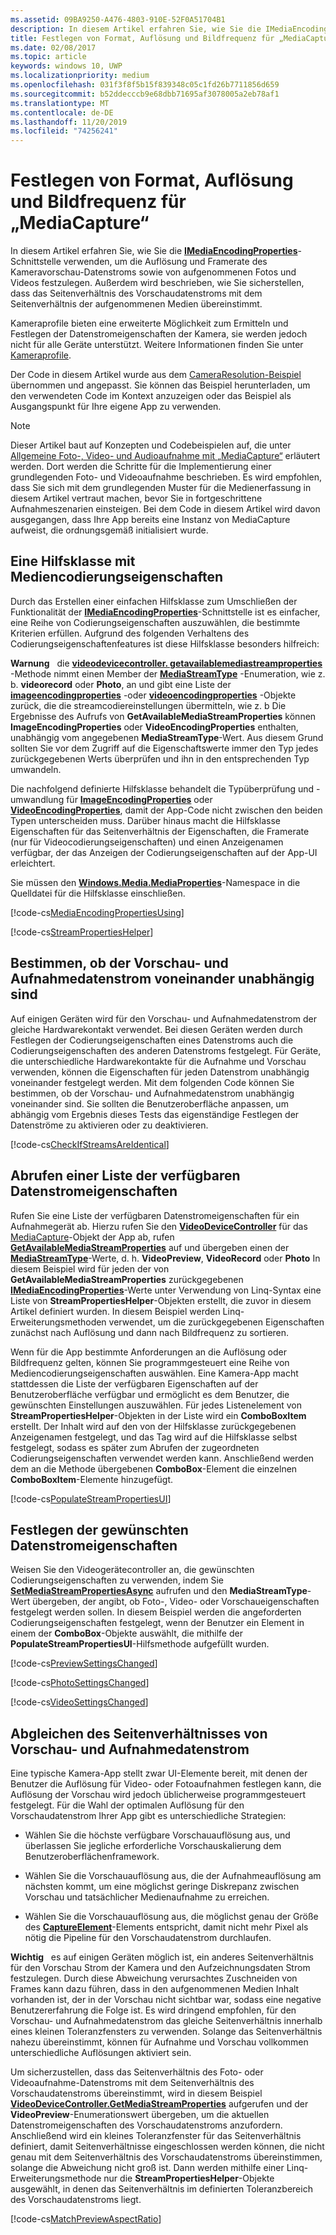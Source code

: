 ```yaml
---
ms.assetid: 09BA9250-A476-4803-910E-52F0A51704B1
description: In diesem Artikel erfahren Sie, wie Sie die IMediaEncodingProperties-Schnittstelle verwenden, um die Auflösung und Bildfrequenz des Kameravorschau-Datenstroms und aufgenommener Fotos und Videos festzulegen.
title: Festlegen von Format, Auflösung und Bildfrequenz für „MediaCapture“
ms.date: 02/08/2017
ms.topic: article
keywords: windows 10, UWP
ms.localizationpriority: medium
ms.openlocfilehash: 031f3f8f5b15f839348c05c1fd26b7711856d659
ms.sourcegitcommit: b52ddecccb9e68dbb71695af3078005a2eb78af1
ms.translationtype: MT
ms.contentlocale: de-DE
ms.lasthandoff: 11/20/2019
ms.locfileid: "74256241"
---
```

# <a name="set-format-resolution-and-frame-rate-for-mediacapture"></a>Festlegen von Format, Auflösung und Bildfrequenz für „MediaCapture“



In diesem Artikel erfahren Sie, wie Sie die [**IMediaEncodingProperties**](https://docs.microsoft.com/uwp/api/Windows.Media.MediaProperties.IMediaEncodingProperties)-Schnittstelle verwenden, um die Auflösung und Framerate des Kameravorschau-Datenstroms sowie von aufgenommenen Fotos und Videos festzulegen. Außerdem wird beschrieben, wie Sie sicherstellen, dass das Seitenverhältnis des Vorschaudatenstroms mit dem Seitenverhältnis der aufgenommenen Medien übereinstimmt.

Kameraprofile bieten eine erweiterte Möglichkeit zum Ermitteln und Festlegen der Datenstromeigenschaften der Kamera, sie werden jedoch nicht für alle Geräte unterstützt. Weitere Informationen finden Sie unter [Kameraprofile](camera-profiles.md).

Der Code in diesem Artikel wurde aus dem [CameraResolution-Beispiel](https://github.com/Microsoft/Windows-universal-samples/tree/master/Samples/CameraResolution) übernommen und angepasst. Sie können das Beispiel herunterladen, um den verwendeten Code im Kontext anzuzeigen oder das Beispiel als Ausgangspunkt für Ihre eigene App zu verwenden.

> [!NOTE] 
> Dieser Artikel baut auf Konzepten und Codebeispielen auf, die unter [Allgemeine Foto-, Video- und Audioaufnahme mit „MediaCapture“](basic-photo-video-and-audio-capture-with-MediaCapture.md) erläutert werden. Dort werden die Schritte für die Implementierung einer grundlegenden Foto- und Videoaufnahme beschrieben. Es wird empfohlen, dass Sie sich mit dem grundlegenden Muster für die Medienerfassung in diesem Artikel vertraut machen, bevor Sie in fortgeschrittene Aufnahmeszenarien einsteigen. Bei dem Code in diesem Artikel wird davon ausgegangen, dass Ihre App bereits eine Instanz von MediaCapture aufweist, die ordnungsgemäß initialisiert wurde.

## <a name="a-media-encoding-properties-helper-class"></a>Eine Hilfsklasse mit Mediencodierungseigenschaften

Durch das Erstellen einer einfachen Hilfsklasse zum Umschließen der Funktionalität der [**IMediaEncodingProperties**](https://docs.microsoft.com/uwp/api/Windows.Media.MediaProperties.IMediaEncodingProperties)-Schnittstelle ist es einfacher, eine Reihe von Codierungseigenschaften auszuwählen, die bestimmte Kriterien erfüllen. Aufgrund des folgenden Verhaltens des Codierungseigenschaftenfeatures ist diese Hilfsklasse besonders hilfreich:

**Warnung**   die [**videodevicecontroller. getavailablemediastreamproperties**](https://docs.microsoft.com/uwp/api/windows.media.devices.videodevicecontroller.getavailablemediastreamproperties) -Methode nimmt einen Member der [**MediaStreamType**](https://docs.microsoft.com/uwp/api/Windows.Media.Capture.MediaStreamType) -Enumeration, wie z. b. **videorecord** oder **Photo**, an und gibt eine Liste der [**imageencodingproperties**](https://docs.microsoft.com/uwp/api/Windows.Media.MediaProperties.ImageEncodingProperties) -oder [**videoencodingproperties**](https://docs.microsoft.com/uwp/api/Windows.Media.MediaProperties.VideoEncodingProperties) -Objekte zurück, die die streamcodiereinstellungen übermitteln, wie z. b Die Ergebnisse des Aufrufs von **GetAvailableMediaStreamProperties** können **ImageEncodingProperties** oder **VideoEncodingProperties** enthalten, unabhängig vom angegebenen **MediaStreamType**-Wert. Aus diesem Grund sollten Sie vor dem Zugriff auf die Eigenschaftswerte immer den Typ jedes zurückgegebenen Werts überprüfen und ihn in den entsprechenden Typ umwandeln.

Die nachfolgend definierte Hilfsklasse behandelt die Typüberprüfung und -umwandlung für [**ImageEncodingProperties**](https://docs.microsoft.com/uwp/api/Windows.Media.MediaProperties.ImageEncodingProperties) oder [**VideoEncodingProperties**](https://docs.microsoft.com/uwp/api/Windows.Media.MediaProperties.VideoEncodingProperties), damit der App-Code nicht zwischen den beiden Typen unterscheiden muss. Darüber hinaus macht die Hilfsklasse Eigenschaften für das Seitenverhältnis der Eigenschaften, die Framerate (nur für Videocodierungseigenschaften) und einen Anzeigenamen verfügbar, der das Anzeigen der Codierungseigenschaften auf der App-UI erleichtert.

Sie müssen den [**Windows.Media.MediaProperties**](https://docs.microsoft.com/uwp/api/Windows.Media.MediaProperties)-Namespace in die Quelldatei für die Hilfsklasse einschließen.

[!code-cs[MediaEncodingPropertiesUsing](./code/BasicMediaCaptureWin10/cs/MainPage.xaml.cs#SnippetMediaEncodingPropertiesUsing)]

[!code-cs[StreamPropertiesHelper](./code/BasicMediaCaptureWin10/cs/StreamPropertiesHelper.cs#SnippetStreamPropertiesHelper)]

## <a name="determine-if-the-preview-and-capture-streams-are-independent"></a>Bestimmen, ob der Vorschau- und Aufnahmedatenstrom voneinander unabhängig sind

Auf einigen Geräten wird für den Vorschau- und Aufnahmedatenstrom der gleiche Hardwarekontakt verwendet. Bei diesen Geräten werden durch Festlegen der Codierungseigenschaften eines Datenstroms auch die Codierungseigenschaften des anderen Datenstroms festgelegt. Für Geräte, die unterschiedliche Hardwarekontakte für die Aufnahme und Vorschau verwenden, können die Eigenschaften für jeden Datenstrom unabhängig voneinander festgelegt werden. Mit dem folgenden Code können Sie bestimmen, ob der Vorschau- und Aufnahmedatenstrom unabhängig voneinander sind. Sie sollten die Benutzeroberfläche anpassen, um abhängig vom Ergebnis dieses Tests das eigenständige Festlegen der Datenströme zu aktivieren oder zu deaktivieren.

[!code-cs[CheckIfStreamsAreIdentical](./code/BasicMediaCaptureWin10/cs/MainPage.xaml.cs#SnippetCheckIfStreamsAreIdentical)]

## <a name="get-a-list-of-available-stream-properties"></a>Abrufen einer Liste der verfügbaren Datenstromeigenschaften

Rufen Sie eine Liste der verfügbaren Datenstromeigenschaften für ein Aufnahmegerät ab. Hierzu rufen Sie den [**VideoDeviceController**](https://docs.microsoft.com/uwp/api/Windows.Media.Devices.VideoDeviceController) für das [MediaCapture](capture-photos-and-video-with-mediacapture.md)-Objekt der App ab, rufen [**GetAvailableMediaStreamProperties**](https://docs.microsoft.com/uwp/api/windows.media.devices.videodevicecontroller.getavailablemediastreamproperties) auf und übergeben einen der [**MediaStreamType**](https://docs.microsoft.com/uwp/api/Windows.Media.Capture.MediaStreamType)-Werte, d. h. **VideoPreview**, **VideoRecord** oder **Photo** In diesem Beispiel wird für jeden der von **GetAvailableMediaStreamProperties** zurückgegebenen [**IMediaEncodingProperties**](https://docs.microsoft.com/uwp/api/Windows.Media.MediaProperties.IMediaEncodingProperties)-Werte unter Verwendung von Linq-Syntax eine Liste von **StreamPropertiesHelper**-Objekten erstellt, die zuvor in diesem Artikel definiert wurden. In diesem Beispiel werden Linq-Erweiterungsmethoden verwendet, um die zurückgegebenen Eigenschaften zunächst nach Auflösung und dann nach Bildfrequenz zu sortieren.

Wenn für die App bestimmte Anforderungen an die Auflösung oder Bildfrequenz gelten, können Sie programmgesteuert eine Reihe von Mediencodierungseigenschaften auswählen. Eine Kamera-App macht stattdessen die Liste der verfügbaren Eigenschaften auf der Benutzeroberfläche verfügbar und ermöglicht es dem Benutzer, die gewünschten Einstellungen auszuwählen. Für jedes Listenelement von **StreamPropertiesHelper**-Objekten in der Liste wird ein **ComboBoxItem** erstellt. Der Inhalt wird auf den von der Hilfsklasse zurückgegebenen Anzeigenamen festgelegt, und das Tag wird auf die Hilfsklasse selbst festgelegt, sodass es später zum Abrufen der zugeordneten Codierungseigenschaften verwendet werden kann. Anschließend werden dem an die Methode übergebenen **ComboBox**-Element die einzelnen **ComboBoxItem**-Elemente hinzugefügt.

[!code-cs[PopulateStreamPropertiesUI](./code/BasicMediaCaptureWin10/cs/MainPage.xaml.cs#SnippetPopulateStreamPropertiesUI)]

## <a name="set-the-desired-stream-properties"></a>Festlegen der gewünschten Datenstromeigenschaften

Weisen Sie den Videogerätecontroller an, die gewünschten Codierungseigenschaften zu verwenden, indem Sie [**SetMediaStreamPropertiesAsync**](https://docs.microsoft.com/uwp/api/windows.media.devices.videodevicecontroller.setmediastreampropertiesasync) aufrufen und den **MediaStreamType**-Wert übergeben, der angibt, ob Foto-, Video- oder Vorschaueigenschaften festgelegt werden sollen. In diesem Beispiel werden die angeforderten Codierungseigenschaften festgelegt, wenn der Benutzer ein Element in einem der **ComboBox**-Objekte auswählt, die mithilfe der **PopulateStreamPropertiesUI**-Hilfsmethode aufgefüllt wurden.

[!code-cs[PreviewSettingsChanged](./code/BasicMediaCaptureWin10/cs/MainPage.xaml.cs#SnippetPreviewSettingsChanged)]

[!code-cs[PhotoSettingsChanged](./code/BasicMediaCaptureWin10/cs/MainPage.xaml.cs#SnippetPhotoSettingsChanged)]

[!code-cs[VideoSettingsChanged](./code/BasicMediaCaptureWin10/cs/MainPage.xaml.cs#SnippetVideoSettingsChanged)]

## <a name="match-the-aspect-ratio-of-the-preview-and-capture-streams"></a>Abgleichen des Seitenverhältnisses von Vorschau- und Aufnahmedatenstrom

Eine typische Kamera-App stellt zwar UI-Elemente bereit, mit denen der Benutzer die Auflösung für Video- oder Fotoaufnahmen festlegen kann, die Auflösung der Vorschau wird jedoch üblicherweise programmgesteuert festgelegt. Für die Wahl der optimalen Auflösung für den Vorschaudatenstrom Ihrer App gibt es unterschiedliche Strategien:

-   Wählen Sie die höchste verfügbare Vorschauauflösung aus, und überlassen Sie jegliche erforderliche Vorschauskalierung dem Benutzeroberflächenframework.

-   Wählen Sie die Vorschauauflösung aus, die der Aufnahmeauflösung am nächsten kommt, um eine möglichst geringe Diskrepanz zwischen Vorschau und tatsächlicher Medienaufnahme zu erreichen.

-   Wählen Sie die Vorschauauflösung aus, die möglichst genau der Größe des [**CaptureElement**](https://docs.microsoft.com/uwp/api/Windows.UI.Xaml.Controls.CaptureElement)-Elements entspricht, damit nicht mehr Pixel als nötig die Pipeline für den Vorschaudatenstrom durchlaufen.

**Wichtig**   es auf einigen Geräten möglich ist, ein anderes Seitenverhältnis für den Vorschau Strom der Kamera und den Aufzeichnungsdaten Strom festzulegen. Durch diese Abweichung verursachtes Zuschneiden von Frames kann dazu führen, dass in den aufgenommenen Medien Inhalt vorhanden ist, der in der Vorschau nicht sichtbar war, sodass eine negative Benutzererfahrung die Folge ist. Es wird dringend empfohlen, für den Vorschau- und Aufnahmedatenstrom das gleiche Seitenverhältnis innerhalb eines kleinen Toleranzfensters zu verwenden. Solange das Seitenverhältnis nahezu übereinstimmt, können für Aufnahme und Vorschau vollkommen unterschiedliche Auflösungen aktiviert sein.


Um sicherzustellen, dass das Seitenverhältnis des Foto- oder Videoaufnahme-Datenstroms mit dem Seitenverhältnis des Vorschaudatenstroms übereinstimmt, wird in diesem Beispiel [**VideoDeviceController.GetMediaStreamProperties**](https://docs.microsoft.com/uwp/api/windows.media.devices.videodevicecontroller.getmediastreamproperties) aufgerufen und der **VideoPreview**-Enumerationswert übergeben, um die aktuellen Datenstromeigenschaften des Vorschaudatenstroms anzufordern. Anschließend wird ein kleines Toleranzfenster für das Seitenverhältnis definiert, damit Seitenverhältnisse eingeschlossen werden können, die nicht genau mit dem Seitenverhältnis des Vorschaudatenstroms übereinstimmen, solange die Abweichung nicht groß ist. Dann werden mithilfe einer Linq-Erweiterungsmethode nur die **StreamPropertiesHelper**-Objekte ausgewählt, in denen das Seitenverhältnis im definierten Toleranzbereich des Vorschaudatenstroms liegt.

[!code-cs[MatchPreviewAspectRatio](./code/BasicMediaCaptureWin10/cs/MainPage.xaml.cs#SnippetMatchPreviewAspectRatio)]

 

 




